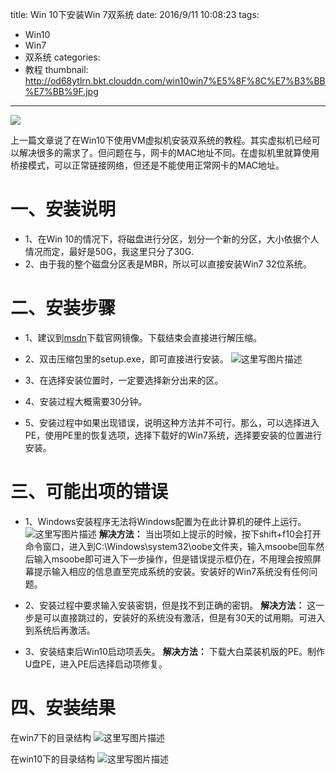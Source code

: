 title: Win 10下安装Win 7双系统
date: 2016/9/11 10:08:23
tags:
- Win10
- Win7
- 双系统
categories:
- 教程
thumbnail: http://od68ytlrn.bkt.clouddn.com/win10win7%E5%8F%8C%E7%B3%BB%E7%BB%9F.jpg
---

![](http://od68ytlrn.bkt.clouddn.com/win10win7%E5%8F%8C%E7%B3%BB%E7%BB%9F.jpg)

上一篇文章说了在Win10下使用VM虚拟机安装双系统的教程。其实虚拟机已经可以解决很多的需求了。但问题在与，网卡的MAC地址不同。在虚拟机里就算使用桥接模式，可以正常链接网络，但还是不能使用正常网卡的MAC地址。

# 一、安装说明
- 1、在Win 10的情况下，将磁盘进行分区，划分一个新的分区，大小依据个人情况而定，最好是50G，我这里只分了30G.
- 2、由于我的整个磁盘分区表是MBR，所以可以直接安装Win7 32位系统。

<!-- more -->

# 二、安装步骤
- 1、建议到[msdn](http://www.itellyou.cn/)下载官网镜像。下载结束会直接进行解压缩。

- 2、双击压缩包里的setup.exe，即可直接进行安装。
![这里写图片描述](http://p7tst3obo.bkt.clouddn.com/20160911195907037?imageView2/0/interlace/1/q/100|watermark/2/text/Y3lhbmcudGVjaA==/font/Y29uc29sYXM=/fontsize/720/fill/I0Q0RUVGMQ==/dissolve/69/gravity/SouthEast/dx/10/dy/10)

- 3、在选择安装位置时，一定要选择新分出来的区。

- 4、安装过程大概需要30分钟。

- 5、安装过程中如果出现错误，说明这种方法并不可行。那么，可以选择进入PE，使用PE里的恢复选项，选择下载好的Win7系统，选择要安装的位置进行安装。

# 三、可能出项的错误
- 1、Windows安装程序无法将Windows配置为在此计算机的硬件上运行。
![这里写图片描述](http://p7tst3obo.bkt.clouddn.com/20160911195651832?imageView2/0/interlace/1/q/100|watermark/2/text/Y3lhbmcudGVjaA==/font/Y29uc29sYXM=/fontsize/720/fill/I0Q0RUVGMQ==/dissolve/69/gravity/SouthEast/dx/10/dy/10)
**解决方法：**
当出项如上提示的时候，按下shift+f10会打开命令窗口，进入到C:\Windows\system32\oobe文件夹，输入msoobe回车然后输入msoobe即可进入下一步操作，但是错误提示框仍在，不用理会按照屏幕提示输入相应的信息直至完成系统的安装。安装好的Win7系统没有任何问题。

- 2、安装过程中要求输入安装密钥，但是找不到正确的密钥。
**解决方法：**
这一步是可以直接跳过的，安装好的系统没有激活，但是有30天的试用期。可进入到系统后再激活。

- 3、安装结束后Win10启动项丢失。
**解决方法：**
下载大白菜装机版的PE。制作U盘PE，进入PE后选择启动项修复。

# 四、安装结果
在win7下的目录结构
![这里写图片描述](http://p7tst3obo.bkt.clouddn.com/20160911195941643?imageView2/0/interlace/1/q/100|watermark/2/text/Y3lhbmcudGVjaA==/font/Y29uc29sYXM=/fontsize/720/fill/I0Q0RUVGMQ==/dissolve/69/gravity/SouthEast/dx/10/dy/10)

在win10下的目录结构
![这里写图片描述](http://p7tst3obo.bkt.clouddn.com/20160911195950538?imageView2/0/interlace/1/q/100|watermark/2/text/Y3lhbmcudGVjaA==/font/Y29uc29sYXM=/fontsize/720/fill/I0Q0RUVGMQ==/dissolve/69/gravity/SouthEast/dx/10/dy/10)

